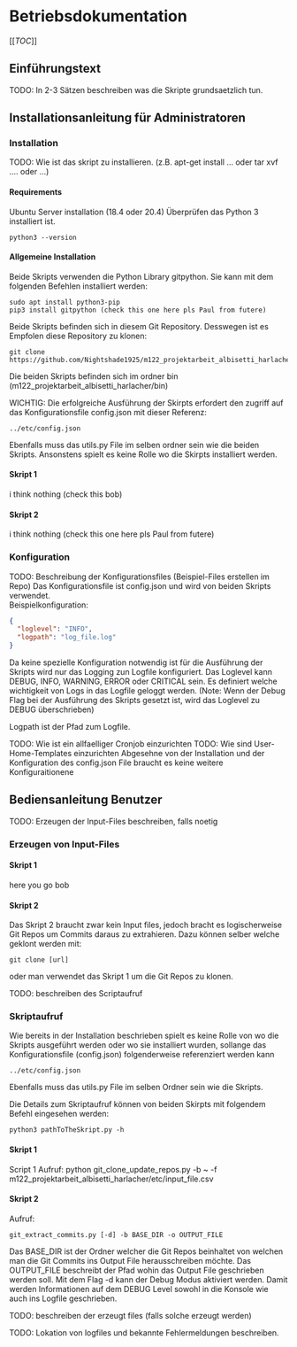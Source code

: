 # Betriebsdokumentation
[[_TOC_]]
## Einführungstext 

TODO: In 2-3 Sätzen beschreiben was die Skripte grundsaetzlich tun.

## Installationsanleitung für Administratoren

### Installation
TODO: Wie ist das skript zu installieren. (z.B. apt-get install ... oder tar xvf .... oder ...)

#### Requirements
Ubuntu Server installation (18.4 oder 20.4)
Überprüfen das Python 3 installiert ist.
```
python3 --version
```

#### Allgemeine Installation
Beide Skripts verwenden die Python Library gitpython. Sie kann mit dem folgenden Befehlen installiert werden:
```
sudo apt install python3-pip
pip3 install gitpython (check this one here pls Paul from futere)
```

Beide Skripts befinden sich in diesem Git Repository. Desswegen ist es Empfolen diese Repository zu klonen:
```
git clone https://github.com/Nightshade1925/m122_projektarbeit_albisetti_harlacher.git
```
Die beiden Skripts befinden sich im ordner bin (m122_projektarbeit_albisetti_harlacher/bin)

WICHTIG: Die erfolgreiche Ausführung der Skirpts erfordert den zugriff auf das Konfigurationsfile config.json mit dieser Referenz:
```
../etc/config.json
```
Ebenfalls muss das utils.py File im selben ordner sein wie die beiden Skripts.
Ansonstens spielt es keine Rolle wo die Skirpts installiert werden.

#### Skript 1
i think nothing (check this bob)

#### Skript 2 
i think nothing (check this one here pls Paul from futere)


### Konfiguration

TODO: Beschreibung der Konfigurationsfiles (Beispiel-Files erstellen im Repo)
Das Konfigurationsfile ist config.json und wird von beiden Skripts verwendet.\
Beispielkonfiguration:
```json
{
  "loglevel": "INFO",
  "logpath": "log_file.log"
}
```
Da keine spezielle Konfiguration notwendig ist für die Ausführung der Skripts wird nur das Logging zun Logfile konfiguriert.
Das Loglevel kann DEBUG, INFO, WARNING, ERROR oder CRITICAL sein. Es definiert welche wichtigkeit von Logs in das Logfile geloggt werden.
(Note: Wenn der Debug Flag bei der Ausführung des Skripts gesetzt ist, wird das Loglevel zu DEBUG überschrieben)

Logpath ist der Pfad zum Logfile. 

TODO: Wie ist ein allfaelliger Cronjob einzurichten TODO: Wie sind User-Home-Templates einzurichten
Abgesehne von der Installation und der Konfiguration des config.json File braucht es keine weitere Konfiguraitionene


## Bediensanleitung Benutzer

TODO: Erzeugen der Input-Files beschreiben, falls noetig
### Erzeugen von Input-Files
#### Skript 1
here you go bob

#### Skript 2
Das Skript 2 braucht zwar kein Input files, jedoch bracht es logischerweise Git Repos um Commits daraus zu extrahieren. Dazu können selber welche geklont werden mit:
```
git clone [url]
```
oder man verwendet das Skript 1 um die Git Repos zu klonen.

TODO: beschreiben des Scriptaufruf
### Skriptaufruf
Wie bereits in der Installation beschrieben spielt es keine Rolle von wo die Skripts ausgeführt werden oder wo sie installiert wurden, sollange das Konfigurationsfile (config.json) folgenderweise referenziert werden kann 
```
../etc/config.json
```
Ebenfalls muss das utils.py File im selben Ordner sein wie die Skripts.

Die Details zum Skriptaufruf können von beiden Skirpts mit folgendem Befehl eingesehen werden:
```
python3 pathToTheSkript.py -h
```

#### Skript 1
Script 1 Aufruf:  python git_clone_update_repos.py -b ~ -f m122_projektarbeit_albisetti_harlacher/etc/input_file.csv

#### Skript 2
Aufruf:
```
git_extract_commits.py [-d] -b BASE_DIR -o OUTPUT_FILE
```
Das BASE_DIR ist der Ordner welcher die Git Repos beinhaltet von welchen man die Git Commits ins Output File herausschreiben möchte.
Das OUTPUT_FILE beschreibt der Pfad wohin das Output File geschrieben werden soll.
Mit dem Flag -d kann der Debug Modus aktiviert werden. Damit werden Informationen auf dem DEBUG Level sowohl in die Konsole wie auch ins Logfile geschrieben.

TODO: beschreiben der erzeugt files (falls solche erzeugt werden)

TODO: Lokation von logfiles und bekannte Fehlermeldungen beschreiben.


